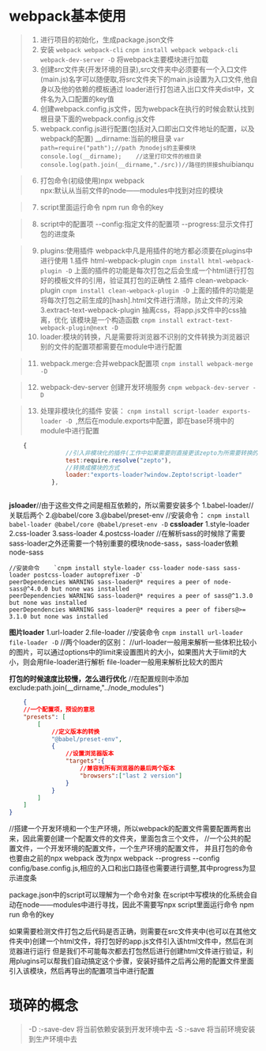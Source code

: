 # webpack基本使用
> 1. 进行项目的初始化，生成package.json文件
> 2. 安装 `webpack webpack-cli`    `cnpm install webpack webpack-cli webpack-dev-server -D`
    将webpack主要模块进行加载
> 3. 创建src文件夹(开发环境的目录),src文件夹中必须要有一个入口文件(main.js)名字可以随便取,将src文件夹下的main.js设置为入口文件,他自身以及他的依赖的模板通过          loader进行打包进入出口文件夹dist中，文件名为入口配置的key值
> 4. 创建webpack.config.js文件，因为webpack在执行的时候会默认找到根目录下面的webpack.config.js文件
> 5. webpack.config.js进行配置(包括对入口即出口文件地址的配置，以及webpack的配置)
    __dirname:当前的根目录
    ```
    var path=require("path");//path 为nodejs的主要模块
    console.log(__dirname);    //这里打印文件的根目录
    console.log(path.join(__dirname,"./src))//路径的拼接
    ```shuibianqu

> 6. 打包命令(初级使用)npx webpack      
    npx:默认从当前文件的node——modules中找到对应的模块

> 7. script里面运行命令     npm run 命令的key

> 8. script中的配置项  --config:指定文件的配置项   --progress:显示文件打包的进度条

> 9. plugins:使用插件   webpack中凡是用插件的地方都必须要在plugins中进行使用 
    1.插件 html-webpack-plugin   `cnpm install html-webpack-plugin -D`
        上面的插件的功能是每次打包之后会生成一个html进行打包好的模板文件的引用，验证其打包的正确性
    2.插件 clean-webpack-plugin   `cnpm install clean-webpack-plugin -D`
        上面的插件的功能是将每次打包之前生成的[hash].html文件进行清除，防止文件的污染
    3.extract-text-webpack-plugin  抽离css，将app.js文件中的css抽离，优化    该模块是一个构造函数
    `cnpm install extract-text-webpack-plugin@next -D`
> 10. loader:模块的转换，凡是需要将浏览器不识别的文件转换为浏览器识      别的文件的配置项都需要在module中进行配置

> 11. webpack.merge:合并webpack配置项 `cnpm install webpack-merge -D`

> 12. webpack-dev-server   创建开发环境服务 `cnpm webpack-dev-server -D`

> 13. 处理非模块化的插件 安装： `cnpm install script-loader exports-loader -D `,然后在module.exports中配置，即在base环境中的module中进行配置
```js
    {
                //引入非模块化的插件(工作中如果需要则直接更该zepto为所需要转换的模块)
                test:require.resolve("zepto"),
                //转换成模块的方式
                loader:"exports-loader?window.Zepto!script-loader"
            },



```
**jsloader**//由于这些文件之间是相互依赖的，所以需要安装多个
    1.babel-loader//关联后两个
    2.@babel/core
    3.@babel/preset-env
    //安装命令： `cnpm install babel-loader @babel/core @babel/preset-env -D`
**cssloader**
    1.style-loader
    2.css-loader
    3.sass-loader
    4.postcss-loader
    //在解析sass的时候除了需要sass-loader之外还需要一个特别重要的模块node-sass，sass-loader依赖node-sass

    //安装命令    `cnpm install style-loader css-loader node-sass sass-loader postcss-loader autoprefixer -D`
    peerDependencies WARNING sass-loader@* requires a peer of node-sass@^4.0.0 but none was installed 
    peerDependencies WARNING sass-loader@* requires a peer of sass@^1.3.0 but none was installed      
    peerDependencies WARNING sass-loader@* requires a peer of fibers@>= 3.1.0 but none was installed 
**图片loader**
    1.url-loader
    2.file-loader
    //安装命令   `cnpm install url-loader file-loader -D`
    //两个loader的区别：
    //url-loader一般用来解析一些体积比较小的图片，可以通过options中的limit来设置图片的大小，如果图片大于limit的大小，则会用file-loader进行解析 file-loader一般用来解析比较大的图片


**打包的时候速度比较慢，怎么进行优化**
    //在配置规则中添加exclude:path.join(__dirname,"../node_modules")

```json
    {
    //一个配置项，预设的意思
    "presets": [
        [
            //定义版本的转换
            "@babel/preset-env",
            {
                //设置浏览器版本
                "targets":{
                    //兼容到所有浏览器的最后两个版本
                    "browsers":["last 2 version"]
                }
            }
        ]
    ]
}
```


//搭建一个开发环境和一个生产环境，所以webpack的配置文件需要配置两套出来，因此需要创建一个配置文件的文件夹，里面包含三个文件，
//一个公共的配置文件，一个开发环境的配置文件，一个生产环境的配置文件，
并且打包的命令也要由之前的npx webpack 改为npx webpack --progress --config  config/base.config.js,相应的入口和出口路径也需要进行调整,其中progress为显示进度条

package.json中的script可以理解为一个命令对象
在script中写模块的化系统会自动在node——modules中进行寻找，因此不需要写npx
script里面运行命令     npm run 命令的key

如果需要检测文件打包之后代码是否正确，则需要在src文件夹中(也可以在其他文件夹中)创建一个html文件，将打包好的app.js文件引入该html文件中，然后在浏览器进行运行
但是我们不可能每次都去打包然后进行创建html文件进行验证，利用plugins可以帮我们自动搞定这个步骤，安装好插件之后再公用的配置文件里面引入该模块，然后再导出的配置项当中进行配置












# 琐碎的概念
> -D   :-save-dev   将当前依赖安装到开发环境中去
> -S   :-save       将当前环境安装到生产环境中去